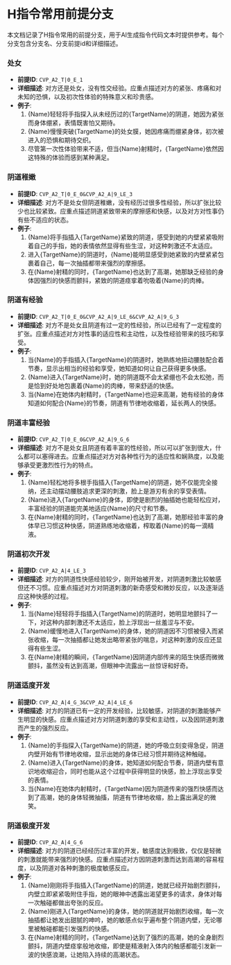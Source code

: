 # H指令常用前提分支

本文档记录了H指令常用的前提分支，用于AI生成指令代码文本时提供参考。每个分支包含分支名、分支前提id和详细描述。

### 处女
- **前提ID**: `CVP_A2_T|0_E_1`
- **详细描述**: 对方还是处女，没有性交经验。应重点描述对方的紧张、疼痛和对未知的恐惧，以及初次性体验的特殊意义和珍贵感。
- **例子**:
  1. {Name}轻轻将手指探入从未经历过的{TargetName}的阴道，她因为紧张而身体绷紧，表情既害怕又期待。
  2. {Name}慢慢突破{TargetName}的处女膜，她因疼痛而绷紧身体，初次被进入的恐惧和期待交织。
  3. 尽管第一次性体验带来不适，但当{Name}射精时，{TargetName}依然因这特殊的体验而感到某种满足。

### 阴道稚嫩
- **前提ID**: `CVP_A2_T|0_E_0&CVP_A2_A|9_LE_3`
- **详细描述**: 对方不是处女但阴道稚嫩，没有经历过很多性经验，所以扩张比较少也比较紧致。应重点描述阴道紧致带来的摩擦感和快感，以及对方对性事仍有些不适应的状态。
- **例子**:
  1. {Name}将手指插入{TargetName}紧致的阴道，感受到她的内壁紧紧吸附着自己的手指，她的表情依然显得有些生涩，对这种刺激还不太适应。
  2. 进入{TargetName}的阴道时，{Name}能明显感受到她紧致的内壁紧紧包裹着自己，每一次抽插都带来强烈的摩擦感。
  3. 在{Name}射精的同时，{TargetName}也达到了高潮，她那缺乏经验的身体因强烈的快感而颤抖，紧致的阴道痉挛着吮吸着{Name}的肉棒。

### 阴道有经验
- **前提ID**: `CVP_A2_T|0_E_0&CVP_A2_A|9_LE_6&CVP_A2_A|9_G_3`
- **详细描述**: 对方不是处女且阴道有过一定的性经验，所以已经有了一定程度的扩张。应重点描述对方对性事的适应性和主动性，以及性经验带来的技巧和享受。
- **例子**:
  1. 当{Name}的手指插入{TargetName}的阴道时，她熟练地扭动腰肢配合着节奏，显示出相当的经验和享受，她知道如何让自己获得更多快感。
  2. {Name}进入{TargetName}时，她的阴道既不会太紧绷也不会太松弛，而是恰到好处地包裹着{Name}的肉棒，带来舒适的快感。
  3. 当{Name}在她体内射精时，{TargetName}也迎来高潮，她有经验的身体知道如何配合{Name}的节奏，阴道有节律地收缩着，延长两人的快感。

### 阴道丰富经验
- **前提ID**: `CVP_A2_T|0_E_0&CVP_A2_A|9_G_6`
- **详细描述**: 对方不是处女且阴道有着丰富的性经验，所以可以扩张到很大，什么都可以塞得进去。应重点描述对方对各种性行为的适应性和娴熟度，以及能够承受更激烈性行为的特点。
- **例子**:
  1. {Name}轻松地将多根手指插入{TargetName}的阴道，她不仅能完全接纳，还主动摆动腰肢追求更深的刺激，脸上是游刃有余的享受表情。
  2. {Name}进入{TargetName}的身体，即使是剧烈的抽插她也能轻松应对，丰富经验的阴道能完美地适应{Name}的尺寸和节奏。
  3. 在{Name}射精的同时，{TargetName}也达到了高潮，她那经验丰富的身体早已习惯这种快感，阴道熟练地收缩着，榨取着{Name}的每一滴精液。

### 阴道初次开发
- **前提ID**: `CVP_A2_A|4_LE_3`
- **详细描述**: 对方的阴道性快感经验较少，刚开始被开发，对阴道刺激比较敏感但还不习惯。应重点描述对方对阴道刺激的新奇感受和微妙反应，以及逐渐适应这种快感的过程。
- **例子**:
  1. 当{Name}轻轻将手指插入{TargetName}的阴道时，她明显地颤抖了一下，对这种内部刺激还不太适应，脸上浮现出一丝羞涩与不安。
  2. {Name}缓慢地进入{TargetName}的身体，她的阴道因不习惯被侵入而紧张收缩，每一次抽插都让她发出略带紧张的喘息，对这种刺激的反应还显得有些生涩。
  3. 在{Name}射精的瞬间，{TargetName}因阴道内部传来的陌生快感而微微颤抖，虽然没有达到高潮，但眼神中流露出一丝惊讶和好奇。

### 阴道适度开发
- **前提ID**: `CVP_A2_A|4_G_3&CVP_A2_A|4_LE_6`
- **详细描述**: 对方的阴道已有一定的开发经验，比较敏感，对阴道的刺激能够产生明显的快感。应重点描述对方对阴道刺激的享受和主动性，以及因阴道刺激而产生的强烈反应。
- **例子**:
  1. {Name}的手指探入{TargetName}的阴道，她的呼吸立刻变得急促，阴道内壁开始有节律地收缩，显示出她的身体已经习惯并期待这种触碰。
  2. {Name}进入{TargetName}的身体，她知道如何配合节奏，阴道内壁有意识地收缩迎合，同时也能从这个过程中获得明显的快感，脸上浮现出享受的表情。
  3. 当{Name}在她体内射精时，{TargetName}因为阴道传来的强烈快感而达到了高潮，她的身体轻微抽搐，阴道有节律地收缩，脸上露出满足的微笑。

### 阴道极度开发
- **前提ID**: `CVP_A2_A|4_G_6`
- **详细描述**: 对方的阴道已经经历过丰富的开发，敏感度达到极致，仅仅是轻微的刺激就能带来强烈的快感。应重点描述对方因阴道刺激而达到高潮的容易程度，以及阴道对各种刺激的极度敏感反应。
- **例子**:
  1. {Name}刚刚将手指插入{TargetName}的阴道，她就已经开始剧烈颤抖，内壁立即紧紧吸附住手指，她的眼神中透露出渴望更多的请求，身体对每一次触碰都做出夸张的反应。
  2. {Name}刚进入{TargetName}的身体，她的阴道就开始剧烈收缩，每一次抽插都让她发出甜腻的呻吟，她的敏感点似乎遍布整个阴道内壁，无论哪里被触碰都能引发强烈的快感。
  3. 在{Name}射精的同时，{TargetName}达到了强烈的高潮，她的全身剧烈颤抖，阴道内壁痉挛般地收缩，即使是精液射入体内的触感都能引发新一波的快感浪潮，让她陷入持续的高潮状态。
